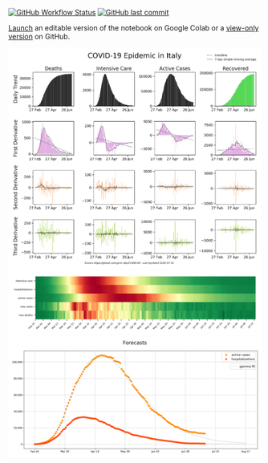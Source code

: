 [![GitHub Workflow Status](https://img.shields.io/github/workflow/status/casca/covid19-notebook/Update%20Notebook?label=build&logo=github&style=flat-square&labelColor=%232B3137)](https://github.com/casca/covid19-notebook/actions?query=workflow%3A%22Update+Notebook%22)
[![GitHub last commit](https://img.shields.io/github/last-commit/casca/covid19-notebook?color=teal&label=last%20updated&logo=git&style=flat-square&labelColor=%232B3137)](https://github.com/casca/covid19-notebook#readme)

[Launch](https://colab.research.google.com/github/casca/covid19-notebook/blob/master/charts.ipynb) an editable version of the notebook on Google Colab or a [view-only version](charts.ipynb) on GitHub.

<img src="grid.png"/>

<img src="heatmap.png"/>

<img src="forecasts.png"/>
